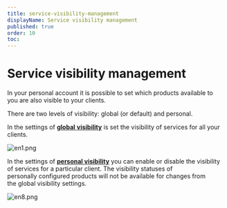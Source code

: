 ```yaml
---
title: service-visibility-management
displayName: Service visibility management
published: true
order: 10
toc:
---
```


# Service visibility management

In your personal account it is possible to set which products available to you are also visible to your clients. 

There are two levels of visibility: global (or default) and personal. 

In the settings of [**global** **visibility**](https://reseller.support.gcore.com/hc/en-us/articles/360006648777) is set the visibility of services for all your clients.   

<img src="https://reseller.support.gcore.com/hc/article_attachments/360007026878/en1.png" alt="en1.png">

In the settings of [**personal v**](https://reseller.support.gcore.com/hc/en-us/articles/360006648797)**[isibility](https://reseller.support.gcore.com/hc/en-us/articles/360006648797)** you can enable or disable the visibility of services for a particular client. The visibility statuses of personally configured products will not be available for changes from the global visibility settings. 

<img src="https://reseller.support.gcore.com/hc/article_attachments/360006945137/en8.png" alt="en8.png">